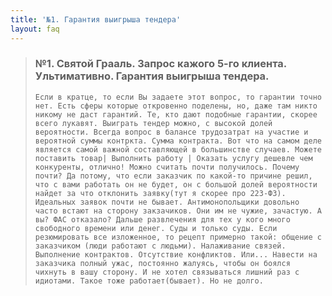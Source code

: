 ```yaml
---
title: '№1. Гарантия выигрыша тендера'
layout: faq
---
```

> ### **№1. Святой Грааль. Запрос кажого 5-го клиента. Ультимативно. Гарантия выигрыша тендера.**
> ```Если в кратце, то если Вы задаете этот вопрос, то гарантии точно нет. Есть сферы которые откровенно поделены, но, даже там никто никому не даст гарантий. Те, кто дают подобные гарантии, скорее всего лукавят. Выиграть тендер можно, с высокой долей вероятности. Всегда вопрос в балансе трудозатрат на участие и вероятной суммы контркта. Сумма контракта. Вот что на самом деле является самой важной составляющей в большинстве случаев. Можете поставить товар| Выполнить работу | Оказать услугу дешевле чем конкуренты, отлично! Можно считать почти получилось. Почему почти? Да потому, что если заказчик по какой-то причине решил, что с вами работать он не будет, он с большой долей вероятности найдет за что отклонить заявку(тут я скорее про 223-ФЗ). Идеальных заявок почти не бывает. Антимонопольщики довольно часто встают на сторону закзачиков. Они им не чужие, зачастую. А вы? ФАС отказало? Дальше развлечения для тех у кого много свободного времени или денег. Суды и только суды. Если резюмировать все изложенное, то рецепт примерно такой: общение с заказчиком (люди работают с людьми). Налаживание связей. Выполнение контрактов. Отсутствие конфликтов. Или... Навести на заказчика полный ужас, постоянно жалуясь, чтобы он боялся чихнуть в вашу сторону. И не хотел связываться лишний раз с идиотами. Такое тоже работает(бывает). Но не долго.```
